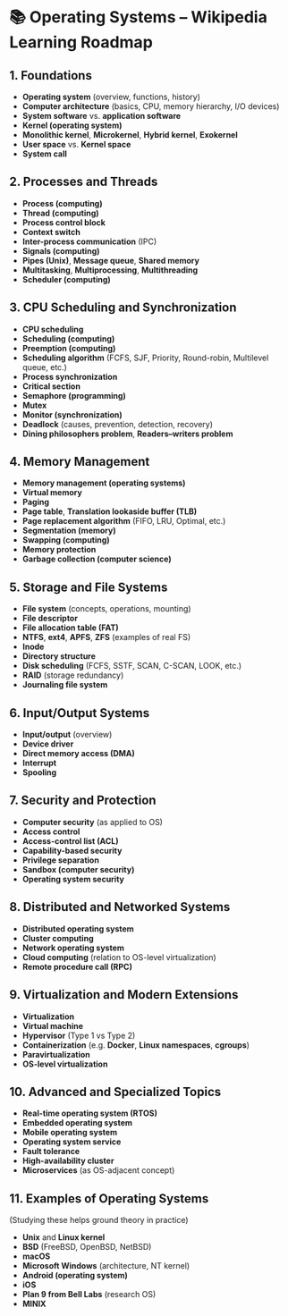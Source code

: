 # 📚 Operating Systems – Wikipedia Learning Roadmap

## 1. Foundations

* **Operating system** (overview, functions, history)
* **Computer architecture** (basics, CPU, memory hierarchy, I/O devices)
* **System software** vs. **application software**
* **Kernel (operating system)**
* **Monolithic kernel**, **Microkernel**, **Hybrid kernel**, **Exokernel**
* **User space** vs. **Kernel space**
* **System call**

## 2. Processes and Threads

* **Process (computing)**
* **Thread (computing)**
* **Process control block**
* **Context switch**
* **Inter-process communication** (IPC)
* **Signals (computing)**
* **Pipes (Unix)**, **Message queue**, **Shared memory**
* **Multitasking**, **Multiprocessing**, **Multithreading**
* **Scheduler (computing)**

## 3. CPU Scheduling and Synchronization

* **CPU scheduling**
* **Scheduling (computing)**
* **Preemption (computing)**
* **Scheduling algorithm** (FCFS, SJF, Priority, Round-robin, Multilevel queue, etc.)
* **Process synchronization**
* **Critical section**
* **Semaphore (programming)**
* **Mutex**
* **Monitor (synchronization)**
* **Deadlock** (causes, prevention, detection, recovery)
* **Dining philosophers problem**, **Readers–writers problem**

## 4. Memory Management

* **Memory management (operating systems)**
* **Virtual memory**
* **Paging**
* **Page table**, **Translation lookaside buffer (TLB)**
* **Page replacement algorithm** (FIFO, LRU, Optimal, etc.)
* **Segmentation (memory)**
* **Swapping (computing)**
* **Memory protection**
* **Garbage collection (computer science)**

## 5. Storage and File Systems

* **File system** (concepts, operations, mounting)
* **File descriptor**
* **File allocation table (FAT)**
* **NTFS**, **ext4**, **APFS**, **ZFS** (examples of real FS)
* **Inode**
* **Directory structure**
* **Disk scheduling** (FCFS, SSTF, SCAN, C-SCAN, LOOK, etc.)
* **RAID** (storage redundancy)
* **Journaling file system**

## 6. Input/Output Systems

* **Input/output** (overview)
* **Device driver**
* **Direct memory access (DMA)**
* **Interrupt**
* **Spooling**

## 7. Security and Protection

* **Computer security** (as applied to OS)
* **Access control**
* **Access-control list (ACL)**
* **Capability-based security**
* **Privilege separation**
* **Sandbox (computer security)**
* **Operating system security**

## 8. Distributed and Networked Systems

* **Distributed operating system**
* **Cluster computing**
* **Network operating system**
* **Cloud computing** (relation to OS-level virtualization)
* **Remote procedure call (RPC)**

## 9. Virtualization and Modern Extensions

* **Virtualization**
* **Virtual machine**
* **Hypervisor** (Type 1 vs Type 2)
* **Containerization** (e.g. **Docker**, **Linux namespaces**, **cgroups**)
* **Paravirtualization**
* **OS-level virtualization**

## 10. Advanced and Specialized Topics

* **Real-time operating system (RTOS)**
* **Embedded operating system**
* **Mobile operating system**
* **Operating system service**
* **Fault tolerance**
* **High-availability cluster**
* **Microservices** (as OS-adjacent concept)

## 11. Examples of Operating Systems

(Studying these helps ground theory in practice)

* **Unix** and **Linux kernel**
* **BSD** (FreeBSD, OpenBSD, NetBSD)
* **macOS**
* **Microsoft Windows** (architecture, NT kernel)
* **Android (operating system)**
* **iOS**
* **Plan 9 from Bell Labs** (research OS)
* **MINIX**
